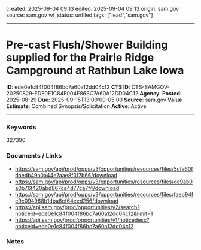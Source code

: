 created: 2025-09-04 09:13
edited: 2025-09-04 09:13
origin: sam.gov
source: sam.gov
wf_status: unfiled
tags: ["lead","sam.gov"]

---

# Pre-cast Flush/Shower Building supplied for the Prairie Ridge Campground at Rathbun Lake Iowa

**ID**: ede0e1c84f004f86bc7a60a12dd04c12
**CTS ID**: CTS-SAMGOV-20250829-EDE0E1C84F004F86BC7A60A12DD04C12
**Agency**: 
**Posted**: 2025-08-29
**Due**: 2025-09-15T13:00:00-05:00
**Source**: sam.gov
**Value Estimate**: Combined Synopsis/Solicitation
**Active**: Active

---

### Keywords
327390

### Documents / Links
- <https://sam.gov/api/prod/opps/v3/opportunities/resources/files/5cfa60fdaedb49a0a44e7aae8f3f7b66/download>
- <https://sam.gov/api/prod/opps/v3/opportunities/resources/files/dc9ab0a0b76f420abd867ca4d77ca7f4/download>
- <https://sam.gov/api/prod/opps/v3/opportunities/resources/files/faeb94fc9c094968b1dba6cf64eed256/download>
- <https://api.sam.gov/prod/opportunities/v2/search?noticeid=ede0e1c84f004f86bc7a60a12dd04c12&limit=1>
- <https://api.sam.gov/prod/opportunities/v1/noticedesc?noticeid=ede0e1c84f004f86bc7a60a12dd04c12>

### Notes

